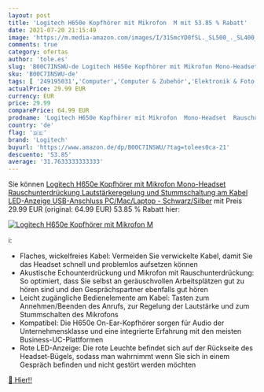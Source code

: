 ```yaml
---
layout: post
title: 'Logitech H650e Kopfhörer mit Mikrofon  M mit 53.85 % Rabatt'
date: 2021-07-20 21:15:49
image: 'https://m.media-amazon.com/images/I/31SmcYD0fSL._SL500_._SL400_.jpg'
comments: true
category: ofertas
author: 'tole.es'
slug: 'B00C7INSWU-de Logitech H650e Kopfhörer mit Mikrofon Mono-Headset...'
sku: 'B00C7INSWU-de'
tags: [ '249195031','Computer','Computer & Zubehör','Elektronik & Foto','Festnetztelefone, VoIP & Zubehör','Produkte','Sound & Boxen','Telefonzubehör','logitech', ]
actualPrice: 29.99 EUR
currency: EUR
price: 29.99
comparePrice: 64.99 EUR
prodname: 'Logitech H650e Kopfhörer mit Mikrofon  Mono-Headset  Rauschunterdrückung  Lautstärkeregelung und Stummschaltung am Kabel  LED-Anzeige  USB-Anschluss  PC/Mac/Laptop - Schwarz/Silber'
country: 'de'
flag: '🇩🇪'
brand: 'Logitech'
buyurl: 'https://www.amazon.de/dp/B00C7INSWU/?tag=tolees0ca-21'
descuento: '53.85'
average: '31.7633333333333'
---
```


Sie können [Logitech H650e Kopfhörer mit Mikrofon  Mono-Headset  Rauschunterdrückung  Lautstärkeregelung und Stummschaltung am Kabel  LED-Anzeige  USB-Anschluss  PC/Mac/Laptop - Schwarz/Silber](https://www.amazon.de/dp/B00C7INSWU/?tag=tolees0ca-21) mit Preis 29.99 EUR (original: 64.99 EUR) 53.85 % Rabatt hier:

[![Logitech H650e Kopfhörer mit Mikrofon  M](https://m.media-amazon.com/images/I/31SmcYD0fSL._SL500_._SL400_.jpg)](https://www.amazon.de/dp/B00C7INSWU/?tag=tolees0ca-21)

ℹ️:

- Flaches, wickelfreies Kabel: Vermeiden Sie verwickelte Kabel, damit Sie das Headset schnell und problemlos aufsetzen können
- Akustische Echounterdrückung und Mikrofon mit Rauschunterdrückung: So optimiert, dass Sie selbst an geräuschvollen Arbeitsplätzen gut zu hören sind und den Gesprächspartner ebenfalls gut hören
- Leicht zugängliche Bedienelemente am Kabel: Tasten zum Annehmen/Beenden des Anrufs, zur Regelung der Lautstärke und zum Stummschalten des Mikrofons
- Kompatibel: Die H650e On-Ear-Kopfhörer sorgen für Audio der Unternehmensklasse und eine integrierte Erfahrung mit den meisten Business-UC-Plattformen
- Rote LED-Anzeige: Die rote Leuchte befindet sich auf der Rückseite des Headset-Bügels, sodass man wahrnimmt wenn Sie sich in einem Gespräch befinden und nicht gestört werden möchten

[🛒 Hier!!](https://www.amazon.de/dp/B00C7INSWU/?tag=tolees0ca-21)

